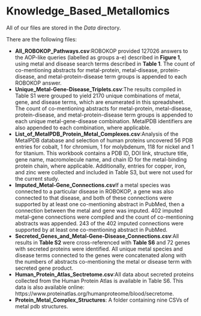 # Knowledge_Based_Metallomics

All of our files are stored in the <i>Data</i> directory.

There are the following files:
<ul>
  <li><b>All_ROBOKOP_Pathways.csv</b>:ROBOKOP provided 127026 answers to the AOP-like queries (labelled as groups a-e) described in <b>Figure 1</b>, using metal and disease search terms described in <b>Table 1</b>. The count of co-mentioning abstracts for metal-protein, metal-disease, protein-disease, and metal-protein-disease term groups is appended to each ROBOKOP answer.</li>
    <li><b>Unique_Metal-Gene-Disease_Triplets.csv</b>:The results compiled in Table S1 were grouped to yield 2170 unique combinations of metal, gene, and disease terms, which are enumerated in this spreadsheet. The count of co-mentioning abstracts for metal-protein, metal-disease, protein-disease, and metal-protein-disease term groups is appended to each unique metal-gene-disease combination. MetalPDB identifiers are also appended to each combination, where applicable.</li>
    <li><b>List_of_MetalPDB_Protein_Metal_Complexes.csv</b>:Analysis of the MetalPDB database and selection of human proteins uncovered 56 PDB entries for cobalt, 1 for chromium, 1 for molybdenum, 118 for nickel and 1 for titanium. This workbook contains a PDB ID, DOI link, structure title, gene name, macromolecule name, and chain ID for the metal-binding protein chain, where applicable. Additionally, entries for copper, iron, and zinc were collected and included in Table S3, but were not used for the current study.</li>
    <li><b>Imputed_Metal-Gene_Connections.csv</b>If a metal species was connected to a particular disease in ROBOKOP, a gene was also connected to that disease, and both of these connections were supported by at least one co-mentioning abstract in PubMed, then a connection between the metal and gene was imputed. 402 imputed metal-gene connections were compiled and the count of co-mentioning abstracts was appended. 243 of the 402 imputed connections were supported by at least one co-mentioning abstract in PubMed.</li>
      <li><b>Secreted_Genes_and_Metal-Gene-Disease_Connections.csv</b>:All results in <b>Table S2</b> were cross-referenced with <b>Table S6</b> and 72 genes with secreted proteins were identified. All unique metal species and disease terms connected to the genes were concatenated along with the numbers of abstracts co-mentioning the metal or disease term with secreted gene product.</li>
    <li><b>Human_Protein_Atlas_Sectretome.csv</b>:All data about secreted proteins collected from the Human Protein Atlas is available in  Table S6. This data is also available online: https://www.proteinatlas.org/humanproteome/blood/secretome.</li>
  
  <li><b>Protein_Metal_Complex_Structures</b>: A folder containing nine CSVs of metal pdb structures.</li>
</ul>
